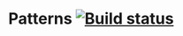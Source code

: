 # Patterns [![Build status](https://ci.appveyor.com/api/projects/status/nquhh7ghww6yv12b?svg=true)](https://ci.appveyor.com/project/Maksim7777777/patterns)
